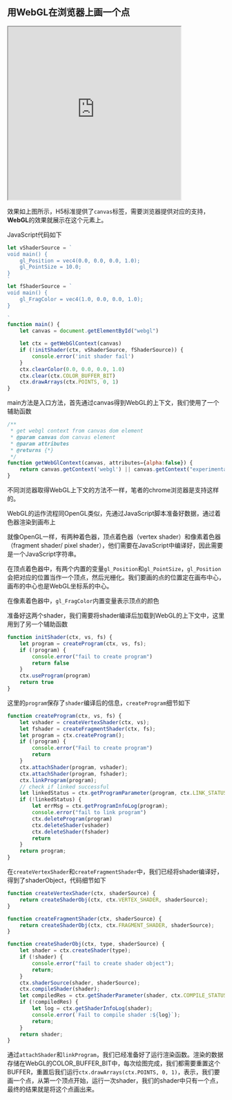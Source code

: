 ## 用WebGL在浏览器上画一个点

<iframe src="http://www.acodingdog.site/DemoWebgl/web/HelloCanvas.html" height=400 width=400></iframe>

效果如上图所示，H5标准提供了`canvas`标签，需要浏览器提供对应的支持，**WebGL**的效果就展示在这个元素上。

JavaScript代码如下

```javascript
let vShaderSource = `
void main() {
    gl_Position = vec4(0.0, 0.0, 0.0, 1.0);
    gl_PointSize = 10.0;
}
`
let fShaderSource = `
void main() {
    gl_FragColor = vec4(1.0, 0.0, 0.0, 1.0);
}

`
function main() {
    let canvas = document.getElementById("webgl")

    let ctx = getWebGlContext(canvas)
    if (!initShader(ctx, vShaderSource, fShaderSource)) {
        console.error('init shader fail')
    }
    ctx.clearColor(0.0, 0.0, 0.0, 1.0)
    ctx.clear(ctx.COLOR_BUFFER_BIT)
    ctx.drawArrays(ctx.POINTS, 0, 1)
}
```

main方法是入口方法，首先通过canvas得到WebGL的上下文，我们使用了一个辅助函数

```javascript
/**
 * get webgl context from canvas dom element
 * @param canvas dom canvas element
 * @param attributes
 * @returns {*}
 */
function getWebGlContext(canvas, attributes={alpha:false}) {
    return canvas.getContext('webgl') || canvas.getContext("experimental-webgl")
}
```

不同浏览器取得WebGL上下文的方法不一样，笔者的chrome浏览器是支持这样的。

WebGL的运作流程同OpenGL类似，先通过JavaScript脚本准备好数据，通过着色器渲染到画布上

就像OpenGL一样，有两种着色器，顶点着色器（vertex shader）和像素着色器（fragment shader/ pixel shader），他们需要在JavaScript中编译好，因此需要是一个JavaScript字符串。

在顶点着色器中，有两个内置的变量``gl_Position``和``gl_PointSize``，``gl_Position``会把对应的位置当作一个顶点，然后光栅化。我们要画的点的位置定在画布中心，画布的中心也是WebGL坐标系的中心。

在像素着色器中，``gl_FragColor``内置变量表示顶点的颜色

准备好这两个shader，我们需要将shader编译后加载到WebGL的上下文中，这里用到了另一个辅助函数

```JavaScript
function initShader(ctx, vs, fs) {
    let program = createProgram(ctx, vs, fs);
    if (!program) {
        console.error("fail to create program")
        return false
    }
    ctx.useProgram(program)
    return true
}
```

这里的`program`保存了`shader`编译后的信息，`createProgram`细节如下

```javascript
function createProgram(ctx, vs, fs) {
    let vshader = createVertexShader(ctx, vs);
    let fshader = createFragmentShader(ctx, fs);
    let program = ctx.createProgram();
    if (!program) {
        console.error("Fail to create program")
        return
    }
    ctx.attachShader(program, vshader);
    ctx.attachShader(program, fshader);
    ctx.linkProgram(program);
    // check if linked successful
    let linkedStatus = ctx.getProgramParameter(program, ctx.LINK_STATUS);
    if (!linkedStatus) {
        let errMsg = ctx.getProgramInfoLog(program);
        console.error("fail to link program")
        ctx.deleteProgram(program)
        ctx.deleteShader(vshader)
        ctx.deleteShader(fshader)
        return
    }
    return program;
}
```

在`createVertexShader`和`createFragmentShader`中，我们已经将shader编译好，得到了shaderObject，代码细节如下

```javascript
function createVertexShader(ctx, shaderSource) {
    return createShaderObj(ctx, ctx.VERTEX_SHADER, shaderSource);
}

function createFragmentShader(ctx, shaderSource) {
    return createShaderObj(ctx, ctx.FRAGMENT_SHADER, shaderSource);
}

function createShaderObj(ctx, type, shaderSource) {
    let shader = ctx.createShader(type);
    if (!shader) {
        console.error("fail to create shader object");
        return;
    }
    ctx.shaderSource(shader, shaderSource);
    ctx.compileShader(shader);
    let compiledRes = ctx.getShaderParameter(shader, ctx.COMPILE_STATUS);
    if (!compiledRes) {
        let log = ctx.getShaderInfoLog(shader);
        console.error(`Fail to compile shader :${log}`);
        return;
    }
    return shader;
}
```

通过`attachShader`和`linkProgram`，我们已经准备好了运行渲染函数。渲染的数据存储在WebGL的COLOR_BUFFER_BIT中，每次绘图完成，我们都需要重置这个BUFFER，重置后我们运行`ctx.drawArrays(ctx.POINTS, 0, 1)`，表示，我们要画一个点，从第一个顶点开始，运行一次shader，我们的shader中只有一个点，最终的结果就是将这个点画出来。

